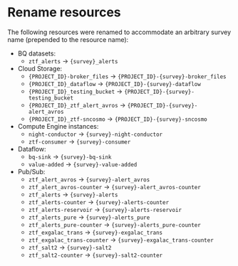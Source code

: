 # Rename resources

The following resources were renamed to accommodate an arbitrary survey name (prepended to the resource name):

- BQ datasets:
    - `ztf_alerts` -> `{survey}_alerts`
- Cloud Storage:
    - `{PROJECT_ID}-broker_files` -> `{PROJECT_ID}-{survey}-broker_files`
    - `{PROJECT_ID}_dataflow` -> `{PROJECT_ID}-{survey}-dataflow`
    - `{PROJECT_ID}_testing_bucket` -> `{PROJECT_ID}-{survey}-testing_bucket`
    - `{PROJECT_ID}_ztf_alert_avros` -> `{PROJECT_ID}-{survey}-alert_avros`
    - `{PROJECT_ID}_ztf-sncosmo` -> `{PROJECT_ID}-{survey}-sncosmo`
- Compute Engine instances:
    - `night-conductor` -> `{survey}-night-conductor`
    - `ztf-consumer` -> `{survey}-consumer`
- Dataflow:
    - `bq-sink` -> `{survey}-bq-sink`
    - `value-added` -> `{survey}-value-added`
- Pub/Sub:
    - `ztf_alert_avros` -> `{survey}-alert_avros`
    - `ztf_alert_avros-counter` -> `{survey}-alert_avros-counter`
    - `ztf_alerts` -> `{survey}-alerts`
    - `ztf_alerts-counter` -> `{survey}-alerts-counter`
    - `ztf_alerts-reservoir` -> `{survey}-alerts-reservoir`
    - `ztf_alerts_pure` -> `{survey}-alerts_pure`
    - `ztf_alerts_pure-counter` -> `{survey}-alerts_pure-counter`
    - `ztf_exgalac_trans` -> `{survey}-exgalac_trans`
    - `ztf_exgalac_trans-counter` -> `{survey}-exgalac_trans-counter`
    - `ztf_salt2` -> `{survey}-salt2`
    - `ztf_salt2-counter` -> `{survey}-salt2-counter`
